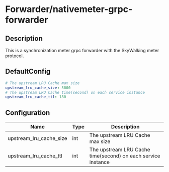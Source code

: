 # Forwarder/nativemeter-grpc-forwarder
## Description
This is a synchronization meter grpc forwarder with the SkyWalking meter protocol.
## DefaultConfig
```yaml
# The upstream LRU Cache max size
upstream_lru_cache_size: 5000
# The upstream LRU Cache time(second) on each service instance
upstream_lru_cache_ttl: 180
```
## Configuration
|Name|Type|Description|
|----|----|-----------|
| upstream_lru_cache_size | int | The upstream LRU Cache max size |
| upstream_lru_cache_ttl | int | The upstream LRU Cache time(second) on each service instance |

